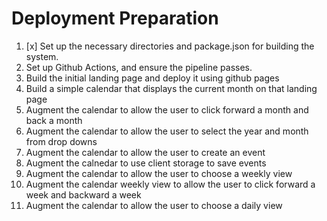 # Deployment Preparation
1. [x] Set up the necessary directories and package.json for building the system.
2. Set up Github Actions, and ensure the pipeline passes.
3. Build the initial landing page and deploy it using github pages
4. Build a simple calendar that displays the current month on that landing page
5. Augment the calendar to allow the user to click forward a month and back a month
6. Augment the calendar to allow the user to select the year and month from drop downs
7. Augment the calendar to allow the user to create an event
8. Augment the calnedar to use client storage to save events
9. Augment the calendar to allow the user to choose a weekly view
10. Augment the calendar weekly view to allow the user to click forward a week and backward a week
11. Augment the calendar to allow the user to choose a daily view
